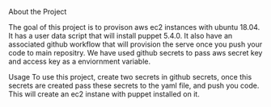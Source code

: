 About the Project

The goal of this project is to provison aws ec2 instances with ubuntu 18.04. It has a user data script that will install puppet 5.4.0.  It also have an associated github workflow that will provision the serve once you push your code to main repositry. We have used github secrets to pass aws secret key and access key as a enviornment variable. 

Usage
To use this project, create two secrets in github secrets, once this secrets are created pass these secrets to the yaml file, and push you code. This will create an ec2 instane with puppet installed on it.
